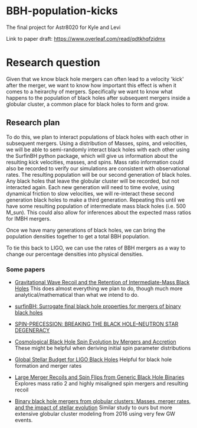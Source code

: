 # BBH-population-kicks
The final project for Astr8020 for Kyle and Levi

Link to paper draft: https://www.overleaf.com/read/qdtkhqfzjdmx

# Research question

Given that we know black hole mergers can often lead to a velocity 'kick' after the merger, we want to know how important this effect is when it comes 
to a heirarchy of mergers. Specifically we want to know what happens to the population of black holes after subsequent mergers inside a globular 
cluster, a common place for black holes to form and grow.


## Research plan

To do this, we plan to interact populations of black holes with each other in subsequent mergers. Using a distribution of Masses, spins, and 
velocities, we will be able to semi-randomly interact black holes with each other using the SurfinBH python package, which will give us information 
about the resulting kick velocities, masses, and spins. Mass ratio information could also be recorded to verify our simulations are consistent with observational rates. The resulting population will be our second generation of black holes. Any black holes that leave the globular 
cluster will be recorded, but not interacted again. Each new generation will need to time evolve, using dynamical friction to slow velocities, we will 
re-interact these second generation black holes to make a third generation. Repeating this until we have some resulting population of intermediate mass 
black holes (i.e. 500 M_sun). This could also allow for inferences about the expected mass ratios for IMBH mergers.


Once we have many generations of black holes, we can bring the population densities together to get a total BBH population. 


To tie this back to LIGO, we can use the rates of BBH mergers as a way to change our percentage densities into physical densities.


### Some papers

- [Gravitational Wave Recoil and the Retention of Intermediate-Mass Black Holes](https://iopscience.iop.org/article/10.1086/591218)
This does almost everything we plan to do, though much more analytical/mathematical than what we intend to do.

- [surfinBH: Surrogate final black hole properties for mergers of binary black holes](https://ui.adsabs.harvard.edu/abs/2018ascl.soft09007V/abstract)

- [SPIN-PRECESSION: BREAKING THE BLACK HOLE–NEUTRON STAR DEGENERACY](https://iopscience.iop.org/article/10.1088/2041-8205/798/1/L17)
- [Cosmological Black Hole Spin Evolution by Mergers and Accretion](https://iopscience.iop.org/article/10.1086/590379/meta)
These might be helpful when deriving initial spin parameter distributions

- [Global Stellar Budget for LIGO Black Holes](https://ui.adsabs.harvard.edu/abs/2020ApJ...889L..35J/abstract)
Helpful for black hole formation and merger rates

- [Large Merger Recoils and Spin Flips from Generic Black Hole Binaries](https://iopscience.iop.org/article/10.1086/516712/pdf)
Explores mass ratio 2 and highly misaligned spin mergers and resulting recoil

- [Binary black hole mergers from globular clusters: Masses, merger rates, and the impact of stellar evolution](https://journals.aps.org/prd/pdf/10.1103/PhysRevD.93.084029)
Similar study to ours but more extensive globular cluster modeling from 2016 using very few GW events.



